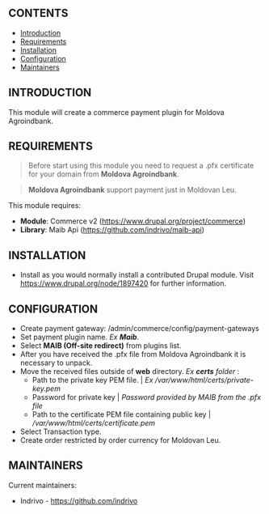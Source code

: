 CONTENTS
---------------------

 * [Introduction](#introduction)
 * [Requirements](#requirements)
 * [Installation](#installation)
 * [Configuration](#configuration)
 * [Maintainers](#maintainers)


INTRODUCTION
------------

This module will create a commerce payment plugin for Moldova Agroindbank.


REQUIREMENTS
------------

>Before start using this module you need to request a .pfx certificate for your domain from **Moldova Agroindbank**.

>**Moldova Agroindbank** support payment just in Moldovan Leu.

This module requires:

* **Module**: Commerce v2 (https://www.drupal.org/project/commerce)
* **Library**: Maib Api (https://github.com/indrivo/maib-api)


INSTALLATION
------------

 * Install as you would normally install a contributed Drupal module. Visit
   https://www.drupal.org/node/1897420 for further information.

CONFIGURATION
-------------
 
 * Create payment gateway: /admin/commerce/config/payment-gateways
 * Set payment plugin name. *Ex **Maib***.
 * Select **MAIB (Off-site redirect)** from plugins list.
 * After you have received the .pfx file from Moldova Agroindbank it is necessary to unpack.
 * Move the received files outside of **web** directory. *Ex **certs** folder* : 
   - Path to the private key PEM file. | *Ex /var/www/html/certs/private-key.pem*
   - Password for private key | *Password provided by MAIB from the .pfx file*
   - Path to the certificate PEM file containing public key | */var/www/html/certs/certificate.pem*
 * Select Transaction type.
 * Create order restricted by order currency for Moldovan Leu.

MAINTAINERS
-----------

Current maintainers:
 * Indrivo - https://github.com/indrivo